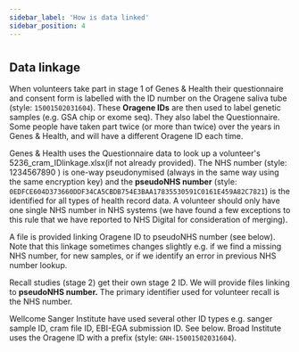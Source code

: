 ```yaml
---
sidebar_label: 'How is data linked'
sidebar_position: 4
---
```


# 

## Data linkage
When volunteers take part in stage 1 of Genes & Health their questionnaire and consent form is labelled with the ID number on the Oragene saliva tube (style: `15001502031604`). These **Oragene IDs** are then used to label genetic samples (e.g. GSA chip or exome seq). They also label the Questionnaire. Some people have taken part twice (or more than twice) over the years in Genes & Health, and will have a different Oragene ID each time.

Genes & Health uses the Questionnaire data to look up a volunteer's 5236\_cram\_IDlinkage.xlsx(if not already provided). The NHS number (style: 1234567890 ) is one-way pseudonymised (always in the same way using the same encryption key) and the **pseudoNHS number** (style: `0EDFCE604D373660DDF34CA5CBDB754E3BAA17835530591C0161E459A82C7821`) is the identified for all types of health record data. A volunteer should only have one single NHS number in NHS systems (we have found a few exceptions to this rule that we have reported to NHS Digital for consideration of merging).

A file is provided linking Oragene ID to pseudoNHS number (see below). Note that this linkage sometimes changes slightly e.g. if we find a missing NHS number, for new samples, or if we identify an error in previous NHS number lookup.

Recall studies (stage 2) get their own stage 2 ID. We will provide files linking to **pseudoNHS number.** The primary identifier used for volunteer recall is the NHS number.

Wellcome Sanger Institute have used several other ID types e.g. sanger sample ID, cram file ID, EBI-EGA submission ID. See below. Broad Institute uses the Oragene ID with a prefix (style: `GNH-15001502031604`).


